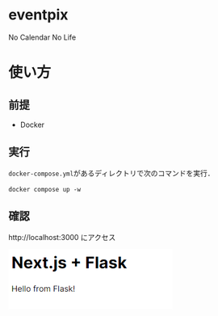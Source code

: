 # eventpix

No Calendar No Life

# 使い方

## 前提

* Docker

## 実行

`docker-compose.yml`があるディレクトリで次のコマンドを実行．

```
docker compose up -w
```

## 確認
http://localhost:3000 にアクセス

![サンプル](./sample.png)
